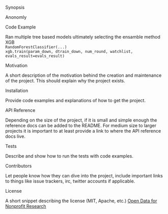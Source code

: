 Synopsis

Anonomly 

Code Example

Ran multiple tree based models ultimately selecting the ensamble method XGB   
`RandomForestClassifier(...)`  
`xgb.train(param_down, dtrain_down, num_round, watchlist, evals_result=evals_result)`


Motivation

A short description of the motivation behind the creation and maintenance of the project. This should explain why the project exists.

Installation

Provide code examples and explanations of how to get the project.

API Reference

Depending on the size of the project, if it is small and simple enough the reference docs can be added to the README. For medium size to larger projects it is important to at least provide a link to where the API reference docs live.

Tests

Describe and show how to run the tests with code examples.

Contributors

Let people know how they can dive into the project, include important links to things like issue trackers, irc, twitter accounts if applicable.

License

A short snippet describing the license (MIT, Apache, etc.)
[Open Data for Nonprofit Research](https://github.com/lecy/Open-Data-for-Nonprofit-Research) 